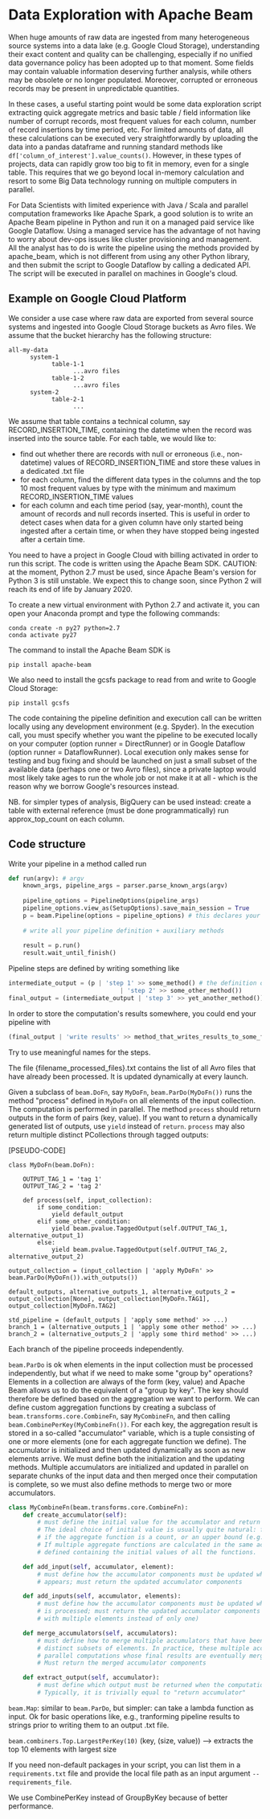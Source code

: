 # Data Exploration with Apache Beam

When huge amounts of raw data are ingested from many heterogeneous source systems into a data lake (e.g. Google Cloud Storage), understanding their exact content and quality can be challenging, especially if no unified data governance policy has been adopted up to that moment. Some fields may contain valuable information deserving further analysis, while others may be obsolete or no longer populated. Moreover, corrupted or erroneous records may be present in unpredictable quantities.

In these cases, a useful starting point would be some data exploration script extracting quick aggregate metrics and basic table / field information like number of corrupt records, most frequent values for each column, number of record insertions by time period, etc. For limited amounts of data, all these calculations can be executed very straightforwardly by uploading the data into a pandas dataframe and running standard methods like ```df['column_of_interest'].value_counts()```. However, in these types of projects, data can rapidly grow too big to fit in memory, even for a single table. This requires that we go beyond local in-memory calculation and resort to some Big Data technology running on multiple computers in parallel.

For Data Scientists with limited experience with Java / Scala and parallel computation frameworks like Apache Spark, a good solution is to write an Apache Beam pipeline in Python and run it on a managed paid service like Google Dataflow. Using a managed service has the advantage of not having to worry about dev-ops issues like cluster provisioning and management. All the analyst has to do is write the pipeline using the methods provided by apache_beam, which is not different from using any other Python library, and then submit the script to Google Dataflow by calling a dedicated API. The script will be executed in parallel on machines in Google's cloud.

## Example on Google Cloud Platform
We consider a use case where raw data are exported from several source systems and ingested into Google Cloud Storage buckets as Avro files. We assume that the bucket hierarchy has the following structure:
```
all-my-data
	  system-1
		    table-1-1
			      ...avro files
		    table-1-2
			      ...avro files
	  system-2
		    table-2-1
			      ...
```
We assume that table contains a technical column, say RECORD_INSERTION_TIME, containing the datetime when the record was inserted into the source table.
For each table, we would like to:
- find out whether there are records with null or erroneous (i.e., non-datetime) values of RECORD_INSERTION_TIME and store these values in a dedicated .txt file
- for each column, find the different data types in the columns and the top 10 most frequent values by type with the minimum and maximum RECORD_INSERTION_TIME values
- for each column and each time period (say, year-month), count the amount of records and null records inserted. This is useful in order to detect cases when data for a given column have only started being ingested after a certain time, or when they have stopped being ingested after a certain time.

You need to have a project in Google Cloud with billing activated in order to run this script.
The code is written using the Apache Beam SDK.
CAUTION: at the moment, Python 2.7 must be used, since Apache Beam's version for Python 3 is still unstable. We expect this to change soon, since Python 2 will reach its end of life by January 2020.

To create a new virtual environment with Python 2.7 and activate it, you can open your Anaconda prompt and type the following commands:
```
conda create -n py27 python=2.7
conda activate py27
```

The command to install the Apache Beam SDK is
```
pip install apache-beam
```
We also need to install the gcsfs package to read from and write to Google Cloud Storage:
```
pip install gcsfs
```
The code containing the pipeline definition and execution call can be written locally using any development environment (e.g. Spyder). In the execution call, you must specify whether you want the pipeline to be executed locally on your computer (option runner = DirectRunner) or in Google Dataflow (option runner = DataflowRunner).
Local execution only makes sense for testing and bug fixing and should be launched on just a small subset of the available data (perhaps one or two Avro files), since a private laptop would most likely take ages to run the whole job or not make it at all - which is the reason why we borrow Google's resources instead.

NB. for simpler types of analysis, BigQuery can be used instead:
create a table with external reference (must be done programmatically)
run approx_top_count on each column.

## Code structure

Write your pipeline in a method called run
```python
def run(argv): # argv
    known_args, pipeline_args = parser.parse_known_args(argv)
    
    pipeline_options = PipelineOptions(pipeline_args)
    pipeline_options.view_as(SetupOptions).save_main_session = True
    p = beam.Pipeline(options = pipeline_options) # this declares your pipeline
    
    # write all your pipeline definition + auxiliary methods
    
    result = p.run()
    result.wait_until_finish()    
```

Pipeline steps are defined by writing something like
```python
intermediate_output = (p | 'step 1' >> some_method() # the definition of some_method must also be provided
			                   | 'step 2' >> some_other_method())
final_output = (intermediate_output | 'step 3' >> yet_another_method())
```
In order to store the computation's results somewhere, you could end your pipeline with
```python
(final_output | 'write results' >> method_that_writes_results_to_some_file())
```

Try to use meaningful names for the steps.

The file {filename_processed_files}.txt contains the list of all Avro files that have already been processed. It is updated dynamically at every launch.

Given a subclass of ```beam.DoFn```, say ```MyDoFn```, ```beam.ParDo(MyDoFn())``` runs the method "process" defined in ```MyDoFn``` on all elements of the input collection. The computation is performed in parallel.
The method ```process``` should return outputs in the form of pairs (key, value). If you want to return a dynamically generated list of outputs, use ```yield``` instead of ```return```.
```process``` may also return multiple distinct PCollections through tagged outputs:

[PSEUDO-CODE]
```
class MyDoFn(beam.DoFn):

	OUTPUT_TAG_1 = 'tag 1'
	OUTPUT_TAG_2 = 'tag 2'

	def process(self, input_collection):
		if some_condition:
			yield default_output
		elif some_other_condition:
			yield beam.pvalue.TaggedOutput(self.OUTPUT_TAG_1, alternative_output_1)
		else:
			yield beam.pvalue.TaggedOutput(self.OUTPUT_TAG_2, alternative_output_2)

output_collection = (input_collection | 'apply MyDoFn' >> beam.ParDo(MyDoFn()).with_outputs())

default_outputs, alternative_outputs_1, alternative_outputs_2 = output_collection[None], output_collection[MyDoFn.TAG1], output_collection[MyDoFn.TAG2]

std_pipeline = (default_outputs | 'apply some method' >> ...)
branch_1 = (alternative_outputs_1 | 'apply some other method' >> ...)
branch_2 = (alternative_outputs_2 | 'apply some third method' >> ...)
```

Each branch of the pipeline proceeds independently.

```beam.ParDo``` is ok when elements in the input collection must be processed independently, but what if we need to make some "group by" operations? Elements in a collection are always of the form (key, value) and Apache Beam allows us to do the equivalent of a "group by key". The key should therefore be defined based on the aggregation we want to perform.
We can define custom aggregation functions by creating a subclass of ```beam.transforms.core.CombineFn```, say ```MyCombineFn```, and then calling ```beam.CombinePerKey(MyCombineFn())```.
For each key, the aggregation result is stored in a so-called "accumulator" variable, which is a tuple consisting of one or more elements (one for each aggregate function we define). The accumulator is initialized and then updated dynamically as soon as new elements arrive. We must define both the initialization and the updating methods.
Multiple accumulators are initialized and updated in parallel on separate chunks of the input data and then merged once their computation is complete, so we must also define methods to merge two or more accumulators.
```python
class MyCombineFn(beam.transforms.core.CombineFn):
    def create_accumulator(self):
        # must define the initial value for the accumulator and return it.
        # The ideal choice of initial value is usually quite natural: for example, one should use 0 
        # if the aggregate function is a count, or an upper bound (e.g. 1E+50) if it is a min. 
        # If multiple aggregate functions are calculated in the same accumulator, a tuple should be 
        # defined containing the initial values of all the functions.

    def add_input(self, accumulator, element):
        # must define how the accumulator components must be updated when ONE new element element
        # appears; must return the updated accumulator components

    def add_inputs(self, accumulator, elements):
        # must define how the accumulator components must be updated when A LIST OF new elements
        # is processed; must return the updated accumulator components (same as add_input but 
        # with multiple elements instead of only one)

    def merge_accumulators(self, accumulators):
        # must define how to merge multiple accumulators that have been calculated separately on 
        # distinct subsets of elements. In practice, these multiple accumulators will come from distinct 
        # parallel computations whose final results are eventually merged.
        # Must return the merged accumulator components

    def extract_output(self, accumulator):
        # must define which output must be returned when the computation of accumulator has ended.
        # Typically, it is trivially equal to "return accumulator"
```

```beam.Map```: similar to ```beam.ParDo```, but simpler: can take a lambda function as input. Ok for basic operations like, e.g., tranforming pipeline results to strings prior to writing them to an output .txt file.

```beam.combiners.Top.LargestPerKey(10)```
(key, (size, value)) --> extracts the top 10 elements with largest size

If you need non-default packages in your script, you can list them in a ```requirements.txt``` file and provide the local file path as an input argument ```--requirements_file```.

We use CombinePerKey instead of GroupByKey because of better performance.
